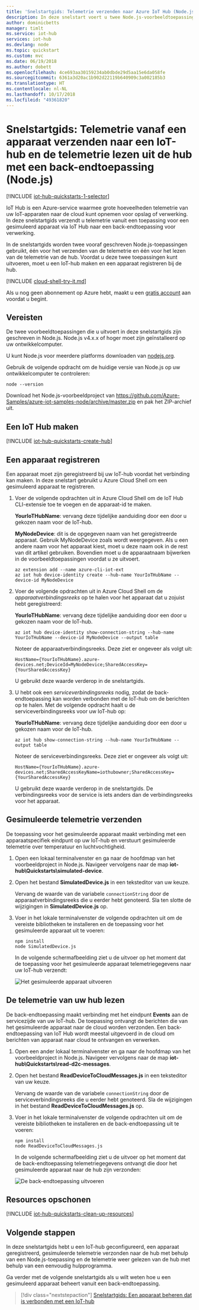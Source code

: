 ```yaml
---
title: 'Snelstartgids: Telemetrie verzenden naar Azure IoT Hub (Node.js) | Microsoft Docs'
description: In deze snelstart voert u twee Node.js-voorbeeldtoepassingen uit om gesimuleerde telemetrie te verzenden naar een IoT-hub en telemetrie van de IoT-hub te lezen voor verwerking in de cloud.
author: dominicbetts
manager: timlt
ms.service: iot-hub
services: iot-hub
ms.devlang: node
ms.topic: quickstart
ms.custom: mvc
ms.date: 06/19/2018
ms.author: dobett
ms.openlocfilehash: 4ce693aa30159234ab0dbde29d5aa15e6da058fe
ms.sourcegitcommit: 6361a3d20ac1b902d22119b640909c3a002185b3
ms.translationtype: HT
ms.contentlocale: nl-NL
ms.lasthandoff: 10/17/2018
ms.locfileid: "49361820"
---
```

# <a name="quickstart-send-telemetry-from-a-device-to-an-iot-hub-and-read-the-telemetry-from-the-hub-with-a-back-end-application-nodejs"></a>Snelstartgids: Telemetrie vanaf een apparaat verzenden naar een IoT-hub en de telemetrie lezen uit de hub met een back-endtoepassing (Node.js)

[!INCLUDE [iot-hub-quickstarts-1-selector](../../includes/iot-hub-quickstarts-1-selector.md)]

IoT Hub is een Azure-service waarmee grote hoeveelheden telemetrie van uw IoT-apparaten naar de cloud kunt opnemen voor opslag of verwerking. In deze snelstartgids verzendt u telemetrie vanuit een toepassing voor een gesimuleerd apparaat via IoT Hub naar een back-endtoepassing voor verwerking.

In de snelstartgids worden twee vooraf geschreven Node.js-toepassingen gebruikt, één voor het verzenden van de telemetrie en één voor het lezen van de telemetrie van de hub. Voordat u deze twee toepassingen kunt uitvoeren, moet u een IoT-hub maken en een apparaat registreren bij de hub.

[!INCLUDE [cloud-shell-try-it.md](../../includes/cloud-shell-try-it.md)]

Als u nog geen abonnement op Azure hebt, maakt u een [gratis account](https://azure.microsoft.com/free/?WT.mc_id=A261C142F) aan voordat u begint.

## <a name="prerequisites"></a>Vereisten

De twee voorbeeldtoepassingen die u uitvoert in deze snelstartgids zijn geschreven in Node.js. Node.js v4.x.x of hoger moet zijn geïnstalleerd op uw ontwikkelcomputer.

U kunt Node.js voor meerdere platforms downloaden van [nodejs.org](https://nodejs.org).

Gebruik de volgende opdracht om de huidige versie van Node.js op uw ontwikkelcomputer te controleren:

```cmd/sh
node --version
```

Download het Node.js-voorbeeldproject van https://github.com/Azure-Samples/azure-iot-samples-node/archive/master.zip en pak het ZIP-archief uit.

## <a name="create-an-iot-hub"></a>Een IoT Hub maken

[!INCLUDE [iot-hub-quickstarts-create-hub](../../includes/iot-hub-quickstarts-create-hub.md)]

## <a name="register-a-device"></a>Een apparaat registreren

Een apparaat moet zijn geregistreerd bij uw IoT-hub voordat het verbinding kan maken. In deze snelstart gebruikt u Azure Cloud Shell om een gesimuleerd apparaat te registreren.

1. Voer de volgende opdrachten uit in Azure Cloud Shell om de IoT Hub CLI-extensie toe te voegen en de apparaat-id te maken. 

   **YourIoTHubName**: vervang deze tijdelijke aanduiding door een door u gekozen naam voor de IoT-hub.

   **MyNodeDevice**: dit is de opgegeven naam van het geregistreerde apparaat. Gebruik MyNodeDevice zoals wordt weergegeven. Als u een andere naam voor het apparaat kiest, moet u deze naam ook in de rest van dit artikel gebruiken. Bovendien moet u de apparaatnaam bijwerken in de voorbeeldtoepassingen voordat u ze uitvoert.

    ```azurecli-interactive
    az extension add --name azure-cli-iot-ext
    az iot hub device-identity create --hub-name YourIoTHubName --device-id MyNodeDevice
    ```

1. Voer de volgende opdrachten uit in Azure Cloud Shell om de _apparaatverbindingsreeks_ op te halen voor het apparaat dat u zojuist hebt geregistreerd:

   **YourIoTHubName**: vervang deze tijdelijke aanduiding door een door u gekozen naam voor de IoT-hub.

    ```azurecli-interactive
    az iot hub device-identity show-connection-string --hub-name YourIoTHubName --device-id MyNodeDevice --output table
    ```
 
    Noteer de apparaatverbindingsreeks. Deze ziet er ongeveer als volgt uit:

   `HostName={YourIoTHubName}.azure-devices.net;DeviceId=MyNodeDevice;SharedAccessKey={YourSharedAccessKey}`

    U gebruikt deze waarde verderop in de snelstartgids.

1. U hebt ook een _serviceverbindingsreeks_ nodig, zodat de back-endtoepassing kan worden verbonden met de IoT-hub om de berichten op te halen. Met de volgende opdracht haalt u de serviceverbindingsreeks voor uw IoT-hub op:
   
   **YourIoTHubName**: vervang deze tijdelijke aanduiding door een door u gekozen naam voor de IoT-hub.

    ```azurecli-interactive
    az iot hub show-connection-string --hub-name YourIoTHubName --output table
    ```
     
    Noteer de serviceverbindingsreeks. Deze ziet er ongeveer als volgt uit:

   `HostName={YourIoTHubName}.azure-devices.net;SharedAccessKeyName=iothubowner;SharedAccessKey={YourSharedAccessKey}`

    U gebruikt deze waarde verderop in de snelstartgids. De verbindingsreeks voor de service is iets anders dan de verbindingsreeks voor het apparaat.


## <a name="send-simulated-telemetry"></a>Gesimuleerde telemetrie verzenden

De toepassing voor het gesimuleerde apparaat maakt verbinding met een apparaatspecifiek eindpunt op uw IoT-hub en verstuurt gesimuleerde telemetrie over temperatuur en luchtvochtigheid.

1. Open een lokaal terminalvenster en ga naar de hoofdmap van het voorbeeldproject in Node.js. Navigeer vervolgens naar de map **iot-hub\Quickstarts\simulated-device**.

1. Open het bestand **SimulatedDevice.js** in een teksteditor van uw keuze.

    Vervang de waarde van de variabele `connectionString` door de apparaatverbindingsreeks die u eerder hebt genoteerd. Sla ten slotte de wijzigingen in **SimulatedDevice.js** op.

1. Voer in het lokale terminalvenster de volgende opdrachten uit om de vereiste bibliotheken te installeren en de toepassing voor het gesimuleerde apparaat uit te voeren:

    ```cmd/sh
    npm install
    node SimulatedDevice.js
    ```

    In de volgende schermafbeelding ziet u de uitvoer op het moment dat de toepassing voor het gesimuleerde apparaat telemetriegegevens naar uw IoT-hub verzendt:

    ![Het gesimuleerde apparaat uitvoeren](media/quickstart-send-telemetry-node/SimulatedDevice.png)

## <a name="read-the-telemetry-from-your-hub"></a>De telemetrie van uw hub lezen

De back-endtoepassing maakt verbinding met het eindpunt **Events** aan de servicezijde van uw IoT-hub. De toepassing ontvangt de berichten die van het gesimuleerde apparaat naar de cloud worden verzonden. Een back-endtoepassing van IoT Hub wordt meestal uitgevoerd in de cloud om berichten van apparaat naar cloud te ontvangen en verwerken.

1. Open een ander lokaal terminalvenster en ga naar de hoofdmap van het voorbeeldproject in Node.js. Navigeer vervolgens naar de map **iot-hub\Quickstarts\read-d2c-messages**.

1. Open het bestand **ReadDeviceToCloudMessages.js** in een teksteditor van uw keuze.

    Vervang de waarde van de variabele `connectionString` door de serviceverbindingsreeks die u eerder hebt genoteerd. Sla de wijzigingen in het bestand **ReadDeviceToCloudMessages.js** op.

1. Voer in het lokale terminalvenster de volgende opdrachten uit om de vereiste bibliotheken te installeren en de back-endtoepassing uit te voeren:

    ```cmd/sh
    npm install
    node ReadDeviceToCloudMessages.js
    ```

    In de volgende schermafbeelding ziet u de uitvoer op het moment dat de back-endtoepassing telemetriegegevens ontvangt die door het gesimuleerde apparaat naar de hub zijn verzonden:

    ![De back-endtoepassing uitvoeren](media/quickstart-send-telemetry-node/ReadDeviceToCloud.png)

## <a name="clean-up-resources"></a>Resources opschonen

[!INCLUDE [iot-hub-quickstarts-clean-up-resources](../../includes/iot-hub-quickstarts-clean-up-resources.md)]

## <a name="next-steps"></a>Volgende stappen

In deze snelstartgids hebt u een IoT-hub geconfigureerd, een apparaat geregistreerd, gesimuleerde telemetrie verzonden naar de hub met behulp van een Node.js-toepassing en de telemetrie weer gelezen van de hub met behulp van een eenvoudig hulpprogramma.

Ga verder met de volgende snelstartgids als u wilt weten hoe u een gesimuleerd apparaat beheert vanuit een back-endtoepassing.

> [!div class="nextstepaction"]
> [Snelstartgids: Een apparaat beheren dat is verbonden met een IoT-hub](quickstart-control-device-node.md)
